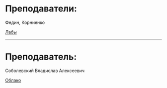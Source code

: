 # Преподаватели:

Федин, Корниенко

[Лабы](https://github.com/DMN902/SpbGTI/blob/main/File/RPS/Laby_Razrabotka_PS.pdf)

*******************************************************

# Преподаватель:

Соболевский Владислав Алексеевич

[Облако](https://disk.yandex.ru/d/kNPVth2BujO8Tg)
